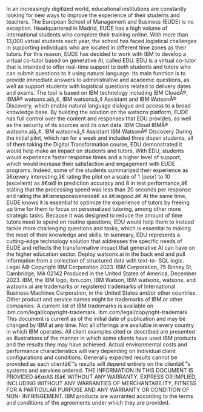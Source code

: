 ﻿In an increasingly digitized world, educational institutions are constantly looking for new ways to improve the experience of their students and teachers. The European School of Management and Business (EUDE) is no exception. Headquartered in Madrid, EUDE has a high volume of international students who complete their training online. With more than 13,000 virtual students each year, the school has faced logistical challenges in supporting individuals who are located in different time zones as their tutors. For this reason, EUDE has decided to work with IBM to develop a virtual co-tutor based on generative AI, called EDU. EDU is a virtual co-tutor that is intended to offer real-time support to both students and tutors who can submit questions to it using natural language. Its main function is to provide immediate answers to administrative and academic questions, as well as support students with logistical questions related to delivery dates and exams. The tool is based on IBM technology including IBM CloudÂ®, IBMÂ® watsonx.aiâ„¢, IBM watsonxâ„¢ Assistant and IBM WatsonÂ® Discovery, which enable natural language dialogue and access to a broad knowledge base. By building the solution on the watsonx platform, EUDE has full control over the content and responses that EDU provides, as well as the security of its sources and its own data. IBM Cloud IBMÂ® watsonx.aiâ„¢, IBM watsonxâ„¢ Assistant IBM WatsonÂ® Discovery During the initial pilot, which ran for a week and included three dozen students, all of them taking the Digital Transformation course, EDU demonstrated it would help make an impact on students and tutors. With EDU, students would experience faster response times and a higher level of support, which would increase their satisfaction and engagement with EUDE programs. Indeed, some of the students summarized their experience as â€œvery interesting,â€ rating the pilot on a scale of 1 (poor) to 10 (excellent) as â€œ9 in prediction accuracy and 8 in test performance,â€ stating that the processing speed was less than 20 seconds per response and rating the â€œresponsivenessâ€ as â€œgood.â€ At the same time, EUDE knows it is essential to optimize the experience of tutors by freeing up time for them to focus on personalized tutoring, among other more strategic tasks. Because it was designed to reduce the amount of time tutors need to spend on routine questions, EDU would help them to instead tackle more challenging questions and tasks, which is essential to making the most of their knowledge and skills. In summary, EDU represents a cutting-edge technology solution that addresses the specific needs of EUDE and reflects the transformative impact that generative AI can have on the higher education sector. Deploy watsonx.ai in the back end and pull information from a collection of structured data with text-to- SQL logic. Legal Â© Copyright IBM Corporation 2023. IBM Corporation, 75 Binney St, Cambridge, MA 02142 Produced in the United States of America, December 2023. IBM, the IBM logo, ibm.com, IBM Watson, IBM watsonx, watsonx, and watsonx.ai are trademarks or registered trademarks of International Business Machines Corporation, in the United States and/or other countries. Other product and service names might be trademarks of IBM or other companies. A current list of IBM trademarks is available on ibm.com/legal/copyright-trademark. ibm.com/legal/copyright-trademark This document is current as of the initial date of publication and may be changed by IBM at any time. Not all offerings are available in every country in which IBM operates. All client examples cited or described are presented as illustrations of the manner in which some clients have used IBM products and the results they may have achieved. Actual environmental costs and performance characteristics will vary depending on individual client configurations and conditions. Generally expected results cannot be provided as each clientâ€™s results will depend entirely on the clientâ€™s systems and services ordered. THE INFORMATION IN THIS DOCUMENT IS PROVIDED â€œAS ISâ€ WITHOUT ANY WARRANTY, EXPRESS OR IMPLIED, INCLUDING WITHOUT ANY WARRANTIES OF MERCHANTABILITY, FITNESS FOR A PARTICULAR PURPOSE AND ANY WARRANTY OR CONDITION OF NON- INFRINGEMENT. IBM products are warranted according to the terms and conditions of the agreements under which they are provided.
